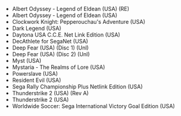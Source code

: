 - Albert Odyssey - Legend of Eldean (USA) (RE)
- Albert Odyssey - Legend of Eldean (USA)
- Clockwork Knight: Pepperouchau's Adventure (USA)
- Dark Legend (USA)
- Daytona USA C.C.E. Net Link Edition (USA)
- DecAthlete for SegaNet (USA)
- Deep Fear (USA) (Disc 1) (Unl)
- Deep Fear (USA) (Disc 2) (Unl)
- Myst (USA)
- Mystaria - The Realms of Lore (USA)
- Powerslave (USA)
- Resident Evil (USA)
- Sega Rally Championship Plus Netlink Edition (USA)
- Thunderstrike 2 (USA) (Rev A)
- Thunderstrike 2 (USA)
- Worldwide Soccer: Sega International Victory Goal Edition (USA)
